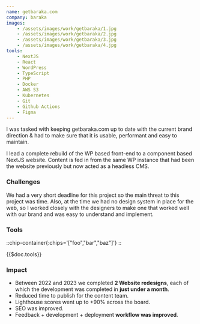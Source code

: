 ```yaml
---
name: getbaraka.com
company: baraka
images: 
    - /assets/images/work/getbaraka/1.jpg
    - /assets/images/work/getbaraka/2.jpg
    - /assets/images/work/getbaraka/3.jpg
    - /assets/images/work/getbaraka/4.jpg
tools:
    - NextJS
    - React
    - WordPress
    - TypeScript
    - PHP
    - Docker
    - AWS S3
    - Kubernetes
    - Git
    - Github Actions
    - Figma 
---
```

I was tasked with keeping getbaraka.com up to date with the current brand direction & had to make sure that it is 
usable, performant and easy to maintain.

I lead a complete rebuild of the WP based front-end to a component based NextJS website. Content is fed in from the 
same WP instance that had been the website previously but now acted as a headless CMS.

### Challenges
We had a very short deadline for this project so the main threat to this project was time. Also, at the time we had no design system in place for the web, so I worked closely with the designers to make one that worked well with our brand and was easy to understand and implement.

### Tools
::chip-container{:chips='["foo","bar","baz"]'}
::

{{$doc.tools}}

### Impact
- Between 2022 and 2023 we completed **2 Website redesigns**, each of which the development was completed in **just under a month**.
- Reduced time to publish for the content team.
- Lighthouse scores went up to +90% across the board.
- SEO was improved.
- Feedback + development + deployment **workflow was improved**.

